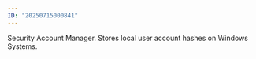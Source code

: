 ```yaml
---
ID: "20250715000841"
---
```

Security Account Manager. Stores local user account hashes on Windows Systems.